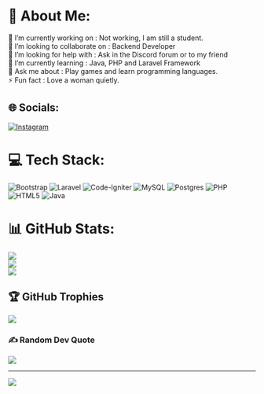 # 💫 About Me:
🔭 I’m currently working on : Not working, I am still a student.<br>👯 I’m looking to collaborate on : Backend Developer<br>🤝 I’m looking for help with : Ask in the Discord forum or to my friend<br>🌱 I’m currently learning : Java, PHP and Laravel Framework<br>💬 Ask me about : Play games and learn programming languages.<br>⚡ Fun fact : Love a woman quietly.


## 🌐 Socials:
[![Instagram](https://img.shields.io/badge/Instagram-%23E4405F.svg?logo=Instagram&logoColor=white)](https://instagram.com/dickysatriaph_) 

# 💻 Tech Stack:
![Bootstrap](https://img.shields.io/badge/bootstrap-%23563D7C.svg?style=for-the-badge&logo=bootstrap&logoColor=white) ![Laravel](https://img.shields.io/badge/laravel-%23FF2D20.svg?style=for-the-badge&logo=laravel&logoColor=white) ![Code-Igniter](https://img.shields.io/badge/CodeIgniter-%23EF4223.svg?style=for-the-badge&logo=codeIgniter&logoColor=white) ![MySQL](https://img.shields.io/badge/mysql-%2300f.svg?style=for-the-badge&logo=mysql&logoColor=white) ![Postgres](https://img.shields.io/badge/postgres-%23316192.svg?style=for-the-badge&logo=postgresql&logoColor=white) ![PHP](https://img.shields.io/badge/php-%23777BB4.svg?style=for-the-badge&logo=php&logoColor=white) ![HTML5](https://img.shields.io/badge/html5-%23E34F26.svg?style=for-the-badge&logo=html5&logoColor=white) ![Java](https://img.shields.io/badge/java-%23ED8B00.svg?style=for-the-badge&logo=java&logoColor=white)
# 📊 GitHub Stats:
![](https://github-readme-stats.vercel.app/api?username=pasukanbocil&theme=dark&hide_border=false&include_all_commits=false&count_private=false)<br/>
![](https://github-readme-streak-stats.herokuapp.com/?user=pasukanbocil&theme=dark&hide_border=false)<br/>
![](https://github-readme-stats.vercel.app/api/top-langs/?username=pasukanbocil&theme=dark&hide_border=false&include_all_commits=false&count_private=false&layout=compact)

## 🏆 GitHub Trophies
![](https://github-profile-trophy.vercel.app/?username=pasukanbocil&theme=radical&no-frame=false&no-bg=false&margin-w=4)

### ✍️ Random Dev Quote
![](https://quotes-github-readme.vercel.app/api?type=horizontal&theme=radical)

---
[![](https://visitcount.itsvg.in/api?id=pasukanbocil&icon=0&color=0)](https://visitcount.itsvg.in)

<!-- Proudly created with GPRM ( https://gprm.itsvg.in ) -->
